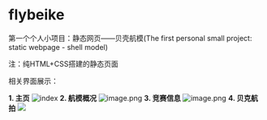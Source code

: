 # flybeike
第一个个人小项目：静态网页——贝壳航模(The first personal small project: static webpage - shell model)

注：纯HTML+CSS搭建的静态页面

相关界面展示：

**1. 主页**
![index](https://upload-images.jianshu.io/upload_images/14093662-d2584ed640fbb758.png?imageMogr2/auto-orient/strip%7CimageView2/2/w/1240)
**2. 航模概况**
![image.png](https://upload-images.jianshu.io/upload_images/14093662-18d0e44cd93cb5aa.png?imageMogr2/auto-orient/strip%7CimageView2/2/w/1240)
**3. 竞赛信息**
![image.png](https://upload-images.jianshu.io/upload_images/14093662-ededb617f2725158.png?imageMogr2/auto-orient/strip%7CimageView2/2/w/1240)
**4. 贝克航拍**
![](https://upload-images.jianshu.io/upload_images/14093662-4134c8d60a33d727.png?imageMogr2/auto-orient/strip%7CimageView2/2/w/1240)
